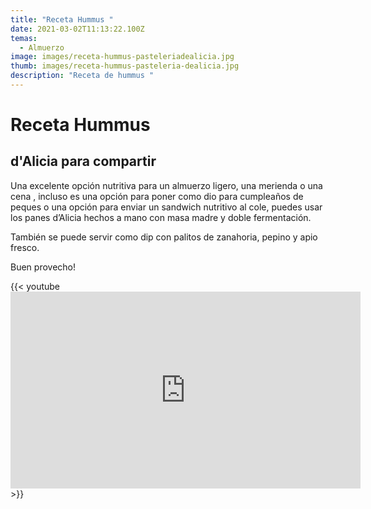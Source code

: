 ```yaml
---
title: "Receta Hummus "
date: 2021-03-02T11:13:22.100Z
temas:
  - Almuerzo
image: images/receta-hummus-pasteleriadealicia.jpg
thumb: images/receta-hummus-pasteleria-dealicia.jpg
description: "Receta de hummus "
---
```

# Receta Hummus 

## d'Alicia para compartir

Una excelente opción nutritiva para un almuerzo ligero, una merienda o una cena , incluso es una opción para poner como dio para cumpleaños de peques o una opción para enviar un sandwich nutritivo al cole, puedes usar los panes d’Alicia hechos a mano con masa madre y doble fermentación. 

También se puede servir como dip con palitos de zanahoria, pepino y apio fresco. 

Buen provecho! 

{{< youtube <iframe width="560" height="315" src="https://www.youtube.com/embed/CmBo6_8aEks" frameborder="0" allow="accelerometer; autoplay; clipboard-write; encrypted-media; gyroscope; picture-in-picture" allowfullscreen></iframe> >}}